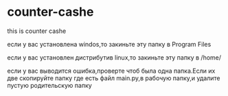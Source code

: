 # counter-cashe
this is counter cashe

<p>если у вас установлена windos,то закиньте эту папку в Program Files</p>
<p>если у вас установлен дистрибутив linux,то закиньте эту папку в /home/</p>
<p>если у вас выводится ошибка,проверте чтоб была одна папка.Если их две скопируйте папку где есть файл main.py,в рабочую папку,и удалите пустую родительскую папку</p>
